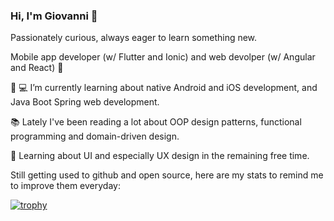 ### Hi, I'm Giovanni 👋

Passionately curious, always eager to learn something new.

Mobile app developer (w/ Flutter and Ionic) and web devolper (w/ Angular and React) 📱

🌱 💻  I’m currently learning about native Android and iOS development, and Java Boot Spring web development.

📚  Lately I've been reading a lot about OOP design patterns, functional programming and domain-driven design.

🎨  Learning about UI and especially UX design in the remaining free time.

Still getting used to github and open source, here are my stats to remind me to improve them everyday:

[![trophy](https://github-profile-trophy.vercel.app/?username=giovannilondero&theme=onedark)](https://github.com/ryo-ma/github-profile-trophy)

<!--
**giovannilondero/giovannilondero** is a ✨ _special_ ✨ repository because its `README.md` (this file) appears on your GitHub profile.

Here are some ideas to get you started:

- 🔭 I’m currently working on ...
- 🌱 I’m currently learning ...
- 👯 I’m looking to collaborate on ...
- 🤔 I’m looking for help with ...
- 💬 Ask me about ...
- 📫 How to reach me: ...
- 😄 Pronouns: ...
- ⚡ Fun fact: ...
-->
